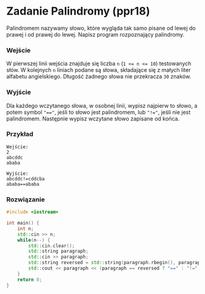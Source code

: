 # Zadanie Palindromy (ppr18)

Palindromem nazywamy słowo, które wygląda tak samo pisane od lewej do prawej i od prawej do lewej. Napisz program rozpoznający palindromy.

### Wejście

W pierwszej linii wejścia znajduje się liczba `n` (`1 <= n <= 10`) testowanych słów. W kolejnych `n` liniach podane są słowa, składające się z małych liter alfabetu angielskiego. Długość żadnego słowa nie przekracza `30` znaków.

### Wyjście

Dla każdego wczytanego słowa, w osobnej linii, wypisz najpierw to słowo, a potem symbol `"=="`, jeśli to słowo jest palindromem, lub `"!="`, jeśli nie jest palindromem. Następnie wypisz wczytane słowo zapisane od końca.

### Przykład

```
Wejście:
2
abcddc
ababa

Wyjście:
abcddc!=cddcba
ababa==ababa
```

### Rozwiązanie

```cpp
#include <iostream>

int main() {
	int n;
	std::cin >> n;
	while(n--) {
		std::cin.clear();
		std::string paragraph;
		std::cin >> paragraph;
		std::string reversed = std::string(paragraph.rbegin(), paragraph.rend());
		std::cout << paragraph << (paragraph == reversed ? "==" : "!=") << reversed << std::endl;
	}
    return 0;
}
```
